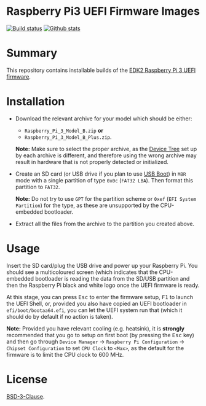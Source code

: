 Raspberry Pi3 UEFI Firmware Images
==================================

[![Build status](https://img.shields.io/appveyor/ci/pbatard/pitf.svg?style=flat-square)](https://ci.appveyor.com/project/pbatard/RPi3)
[![Github stats](https://img.shields.io/github/downloads/pbatard/RPi3/total.svg?style=flat-square)](https://github.com/pbatard/RPi3/releases)

# Summary

This repository contains installable builds of the [EDK2 Raspberry Pi 3 UEFI firmware](https://github.com/tianocore/edk2-platforms/tree/master/Platform/RaspberryPi/RPi3).

# Installation

* Download the relevant archive for your model which should be either:
  - `Raspberry_Pi_3_Model_B.zip` __or__
  - `Raspberry_Pi_3_Model_B_Plus.zip`.

  __Note:__ Make sure to select the proper archive, as the [Device Tree](https://en.wikipedia.org/wiki/Device_tree)
  set up by each archive is different, and therefore using the wrong archive may
  result in  hardware that is not properly detected or initialized.
  
* Create an SD card (or USB drive if you plan to use [USB Boot](https://www.raspberrypi.org/documentation/hardware/raspberrypi/bootmodes/msd.md))
  in `MBR` mode with a single partition of type `0x0c` (`FAT32 LBA`). Then format
  this partition to `FAT32`.

  __Note:__ Do not try to use `GPT` for the partition scheme or `0xef` (`EFI System
  Partition`)  for the type, as these are unsupported by the CPU-embedded bootloader.

* Extract all the files from the archive to the partition you created above. 

# Usage

Insert the SD card/plug the USB drive and power up your Raspberry Pi. You should see a
multicoloured screen (which indicates that the CPU-embedded bootloader is reading the
data from the SD/USB partition and then the Raspberry Pi black and white logo once the
UEFI firmware is ready.

At this stage, you can press <kbd>Esc</kbd> to enter the firmware setup, <kbd>F1</kbd>
to launch the UEFI Shell, or, provided you also have copied an UEFI bootloader in
`efi/boot/bootaa64.efi`, you can let the UEFI system run that (which it should do by
default if no action is taken).

__Note:__ Provided you have relevant cooling (e.g. heatsink), it is __strongly__
recommended that you go to setup on first boot (by pressing the <kbd>Esc</kbd> key) and
then go through `Device Manager` &rarr; `Raspberry Pi Configuration` &rarr; 
`Chipset Configuration` to set `CPU Clock` to `<Max>`, as the default for the firmware
is to limit the CPU clock to 600 MHz.

# License

[BSD-3-Clause](https://github.com/ARM-software/arm-trusted-firmware/blob/master/license.rst).
